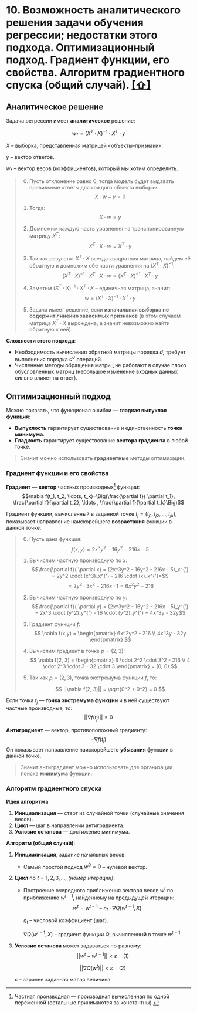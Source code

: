 # 10. Возможность аналитического решения задачи обучения регрессии; недостатки этого подхода. Оптимизационный подход. Градиент функции, его свойства. Алгоритм градиентного спуска (общий случай). [[⇧]](../questions-list.md)

## Аналитическое решение

Задача регрессии имеет **аналитическое** решение:

$$w_{\ast}=(X^T \cdot X)^{-1} \cdot X^T \cdot y$$

$X$ – выборка, представленная матрицей «объекты–признаки».

$y$ – вектор ответов.

$w_{\ast}$ – вектор весов (коэффициентов), который мы хотим определить.

> 0. Пусть отклонение равно $0$, тогда модель будет выдавать правильные ответы для каждого объекта выборки:
>    $$X \cdot w - y =0$$
>
> 1. Тогда:
>    $$X \cdot w = y$$
> 2. Домножим каждую часть уравнения на транспонированную матрицу $X^T$:
>    $$X^T \cdot X \cdot w = X^T \cdot y$$
> 3. Так как результат $X^T \cdot X$ всегда квадратная матрица, найдем её обратную и домножим обе части уравнения на $(X^T \cdot X)^{-1}$:
>    $$(X^T \cdot X)^{-1} \cdot X^T \cdot X \cdot w= (X^T \cdot X)^{-1} \cdot X^T \cdot y$$
> 4. Заметим $(X^T \cdot X)^{-1} \cdot X^T \cdot X$ – единичная матрица, значит:
>    $$w= (X^T \cdot X)^{-1} \cdot X^T \cdot y$$
> 5. Задача имеет решение, если **изначальная выборка не содержит линейно зависимых признаков** (в этом случаем матрица $X^T \cdot X$ вырождена, а значит невозможно найти обратную к ней).

**Сложности этого подхода**:

- Необходимость вычисления обратной матрицы порядка $d$, требует выполнения порядка $d^3$ операций.
- Численные методы обращения матриц не работают в случае плохо обусловленных матриц (небольшое изменение входных данных сильно влияет на ответ).

## Оптимизационный подход

Можно показать, что функционал ошибки — **гладкая выпуклая функция**:

- **Выпуклость** гарантирует существование и единственность **точки минимума**.
- **Гладкость** гарантирует существование **вектора градиента** в любой точке.

> Значит можно использовать **градиентные** методы оптимизации.

### Градиент функции и его свойства

**Градиент** — **вектор** частных производных[^1] функции:
$$\nabla f(t_1, t_2, \ldots, t_k)=\Big(\frac{\partial f}{ \partial t_1}, \frac{\partial f}{\partial t_2}, \ldots , \frac{\partial f}{\partial t_k}\Big)$$

Градиент функции, вычисленный в заданной точке $t_j = (t_{j1}, t_{j2}, \ldots, t_{jk})$, показывает направление наискорейшего **возрастания** функции в данной точке.

> 0. Пусть дана функция:
>    $$f(x,y) = 2x^3y^2 - 16y^2 - 216x - 5$$
> 1. Вычислим частную производную по $x$:
>    $$\frac{\partial f}{ \partial x} = (2x^3y^2 - 16y^2 - 216x - 5)_x^{'} = 2y^2 \cdot (x^3)_x^{'} - 216 \cdot (x)_x^{'}=$$
>    $$
>    = 2y^2 \cdot 3x^2 - 216x \cdot 1 = 6x^2y^2  - 216
>    $$
> 2. Вычислим частную производную по $y$:
>    $$\frac{\partial f}{ \partial y} = (2x^3y^2 - 16y^2 - 216x - 5)_y^{'} = 2x^3 \cdot (y^2)_y^{'} - 16 \cdot (y^2)_y^{'} = 4x^3y - 32y$$
> 3. Градиент функции $f$:
>    $$
>    \nabla f(x,y) = \begin{pmatrix} 6x^2y^2  - 216 \\
>    4x^3y - 32y \end{pmatrix}
>    $$
> 4. Вычислим градиент в точке $p = (2, 3)$:
>    $$
>    \nabla f(2, 3) = \begin{pmatrix} 6 \cdot 2^2 \cdot 3^2  - 216 \\
>    4 \cdot 2^3 \cdot 3 - 32 \cdot 3 \end{pmatrix} = (0, 0)
>    $$
> 5. Так как $p = (2, 3)$, точка экстремума функции $f$, то:
>
>    $$
>    ||\nabla f(2, 3)|| = \sqrt{0^2 + 0^2} = 0
>    $$

Если точка $t_j$ — **точка экстремума функции** и в ней существуют частные производные, то:
$$||\nabla f(t_j)||=0$$

**Антиградиент** — вектор, противоположный градиенту:
$$- \nabla f(t_j)$$
Он показывает направление наискорейшего **убывания** функции в данной точке.

> Значит антиградиент можно использовать для организации поиска **минимума** функции.

### Алгоритм градиентного спуска

**Идея алгоритма**:

1. **Инициализация** — старт из случайной точки (случайные значения весов).
2. **Цикл** — шаг в направлении антиградиента.
3. **Условие останова** — достижение минимума.

**Алгоритм (общий случай)**:

1. **Инициализация**, задание начальных весов:

   - Самый простой подход $w^0=0$ – нулевой вектор.

2. **Цикл** по $t=1, 2, 3,\ldots,$ _(номер итерации)_:

   - Построение очередного приближения вектора весов $w^t$ по приближению $w^{t-1}$, найденному на предыдущей итерации:
     $$w^t=w^{t-1}-\eta_t \cdot \nabla Q(w^{t-1},X)$$

     $\eta_t$ – числовой коэффициент (шаг).

     $\nabla Q(w^{t-1},X)$ – градиент функции $Q$, вычисленный в точке $w^{t-1}$.

3. **Условие останова** может задаваться по‑разному:
   $$||w^t-w^{t-1}|| < \varepsilon \quad (1)$$

   $$||\nabla Q(w^{t})|| < \varepsilon \quad (2)$$

   $\varepsilon$ – заранее заданная малая величина

[^1]: Частная производная — производная вычисленная по одной переменной (остальные принимаются за константны).
